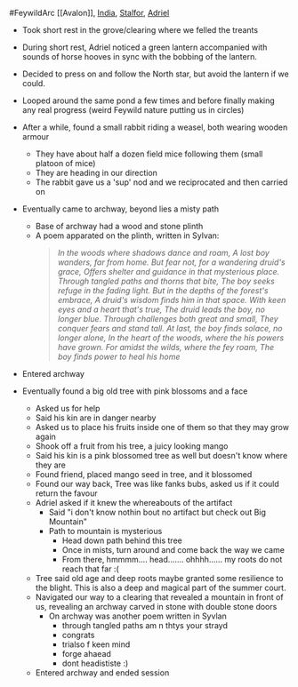 #FeywildArc 
[[Avalon]], [India](PCs/Current/India.md), [Stalfor](PCs/Current/Stalfor.md), [Adriel](PCs/Current/Adriel.md)

- Took short rest in the grove/clearing where we felled the treants
- During short rest, Adriel noticed a green lantern accompanied with sounds of horse hooves in sync with the bobbing of the lantern.
- Decided to press on and follow the North star, but avoid the lantern if we could.

- Looped around the same pond a few times and before finally making any real progress (weird Feywild nature putting us in circles)
- After a while, found a small rabbit riding a weasel, both wearing wooden armour
	- They have about half a dozen field mice following them (small platoon of mice)
	- They are heading in our direction
	- The rabbit gave us a 'sup' nod and we reciprocated and then carried on
- Eventually came to archway, beyond lies a misty path
	- Base of archway had a wood and stone plinth
	- A poem apparated on the plinth, written in Sylvan:
		> _In the woods where shadows dance and roam,
		> A lost boy wanders, far from home.
		> But fear not, for a wandering druid's grace,
		> Offers shelter and guidance in that mysterious place.
		> Through tangled paths and thorns that bite,
		> The boy seeks refuge in the fading light.
		> But in the depths of the forest's embrace,
		> A druid's wisdom finds him in that space.
		> With keen eyes and a heart that's true,
		> The druid leads the boy, no longer blue.
		> Through challenges both great and small,
		> They conquer fears and stand tall.
		> At last, the boy finds solace, no longer alone,
		> In the heart of the woods, where the his powers have grown.
		> For amidst the wilds, where the fey roam,
		> The boy finds power to heal his home_

- Entered archway
- Eventually found a big old tree with pink blossoms and a face
	- Asked us for help
	- Said his kin are in danger nearby
	- Asked us to place his fruits inside one of them so that they may grow again
	- Shook off a fruit from his tree, a juicy looking mango
	- Said his kin is a pink blossomed tree as well but doesn't know where they are
	- Found friend, placed mango seed in tree, and it blossomed
	- Found our way back, Tree was like fanks bubs, asked us if it could return the favour
	- Adriel asked if it knew the whereabouts of the artifact
		- Said "i don't know nothin bout no artifact but check out Big Mountain"
		- Path to mountain is mysterious
			- Head down path behind this tree
			- Once in mists, turn around and come back the way we came
			- From there, hmmmm.... head....... ohhhh...... my roots do not reach that far :(
	- Tree said old age and deep roots maybe granted some resilience to the blight. This is also a deep and magical part of the summer court.
	- Navigated our way to a clearing that revealed a mountain in front of us, revealing an archway carved in stone with double stone doors
		- On archway was another poem written in Syvlan
			- through tangled paths am n thtys your strayd
			- congrats
			- trialso f keen mind
			- forge ahaead 
			- dont headististe :)
	- Entered archway and ended session

